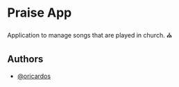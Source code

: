 # Praise App

Application to manage songs that are played in church. ⛪


## Authors

- [@oricardos](https://www.github.com/oricardos)


